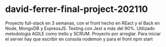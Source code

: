# david-ferrer-final-project-202110
Proyecto full-stack en 3 semanas, con el front hecho en REact y el Back en Node, MongoDB y ExpressJS.
Testing con Jest a más del 90%.
Utilizado metodología AGILE como trello y SCRUM.
Proyecto por arreglar.
Para iniciar el server hay que escribir en consola nodemon y para el front npm start